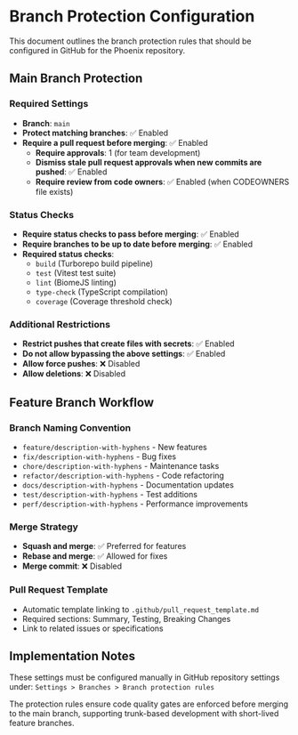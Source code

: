 # Branch Protection Configuration

This document outlines the branch protection rules that should be configured in GitHub for the Phoenix repository.

## Main Branch Protection

### Required Settings
- **Branch**: `main`
- **Protect matching branches**: ✅ Enabled
- **Require a pull request before merging**: ✅ Enabled
  - **Require approvals**: 1 (for team development)
  - **Dismiss stale pull request approvals when new commits are pushed**: ✅ Enabled
  - **Require review from code owners**: ✅ Enabled (when CODEOWNERS file exists)

### Status Checks
- **Require status checks to pass before merging**: ✅ Enabled
- **Require branches to be up to date before merging**: ✅ Enabled
- **Required status checks**:
  - `build` (Turborepo build pipeline)
  - `test` (Vitest test suite)
  - `lint` (BiomeJS linting)
  - `type-check` (TypeScript compilation)
  - `coverage` (Coverage threshold check)

### Additional Restrictions
- **Restrict pushes that create files with secrets**: ✅ Enabled
- **Do not allow bypassing the above settings**: ✅ Enabled
- **Allow force pushes**: ❌ Disabled
- **Allow deletions**: ❌ Disabled

## Feature Branch Workflow

### Branch Naming Convention
- `feature/description-with-hyphens` - New features
- `fix/description-with-hyphens` - Bug fixes
- `chore/description-with-hyphens` - Maintenance tasks
- `refactor/description-with-hyphens` - Code refactoring
- `docs/description-with-hyphens` - Documentation updates
- `test/description-with-hyphens` - Test additions
- `perf/description-with-hyphens` - Performance improvements

### Merge Strategy
- **Squash and merge**: ✅ Preferred for features
- **Rebase and merge**: ✅ Allowed for fixes
- **Merge commit**: ❌ Disabled

### Pull Request Template
- Automatic template linking to `.github/pull_request_template.md`
- Required sections: Summary, Testing, Breaking Changes
- Link to related issues or specifications

## Implementation Notes

These settings must be configured manually in GitHub repository settings under:
`Settings > Branches > Branch protection rules`

The protection rules ensure code quality gates are enforced before merging to the main branch, supporting trunk-based development with short-lived feature branches.